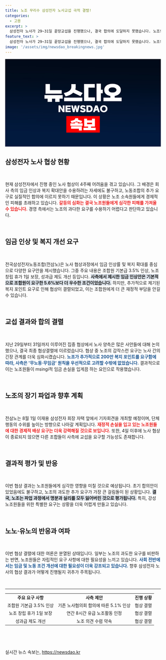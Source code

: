 ```yaml
---
title: 노조 무리수 삼성전자 노사교섭 극적 결렬!
categories:
  - 고용
excerpt: >
  삼성전자 노사가 29~31일 끝장교섭을 진행했으나, 결국 합의에 도달하지 못했습니다. 노조의 과도한 추가 요구로 협상이 결렬되며 임금 손실이 커졌고, 파업 상황은 계속될 전망입니다. 
feature_text: >
  삼성전자 노사가 29~31일 끝장교섭을 진행했으나, 결국 합의에 도달하지 못했습니다. 노조의 과도한 추가 요구로 협상이 결렬되며 임금 손실이 커졌고, 파업 상황은 계속될 전망입니다. 
image: '/assets/img/newsdao_breakingnews.jpg'
---
```


<p><img src="/assets/img/newsdao_breakingnews.jpg" alt="ontimetimes 속보" /></p>

<h2 data-ke-size="size26">삼성전자 노사 협상 현황</h2>

<p data-ke-size="size16">&nbsp;</p>

<p data-ke-size="size16">현재 삼성전자에서 진행 중인 노사 협상이 4주째 어려움을 겪고 있습니다. 그 배경은 회사 측의 임금 인상과 복지 확대안을 수용하려는 자세에도 불구하고, 노동조합의 추가 요구로 실질적인 합의에 이르지 못하기 때문입니다. 이 상황은 노조 소속원들에게 경제적인 피해를 초래하고 있습니다. <b><span style="color: #ee2323;">갈등의 심화는 결국 노조원들에게 심각한 피해를 가져올 수 있습니다.</span></b> 경영 측에서는 노조의 과다한 요구를 수용하기 어렵다고 판단하고 있습니다.</p>

<p data-ke-size="size16">&nbsp;</p>

<h2 data-ke-size="size26">임금 인상 및 복지 개선 요구</h2>

<p data-ke-size="size16">&nbsp;</p>

<p data-ke-size="size16">전국삼성전자노동조합(전삼노)은 노사 협상과정에서 임금 인상률 및 복지 확대를 중심으로 다양한 요구안을 제시했습니다. 그중 주요 내용은 조합원 기본급 3.5% 인상, 노조 창립 휴가 1일 보장, 성과급 제도 개선 등입니다. <b><span style="background-color: #21538527;">사측에서 제시한 임금 인상안은 기본적으로 조합원이 요구한 5.6%보다 더 우수한 조건이었습니다.</span></b> 하지만, 추가적으로 제기된 복지 포인트 요구로 인해 협상이 결렬되었고, 이는 조합원에게 더 큰 재정적 부담을 안길 수 있습니다.</p>

<p data-ke-size="size16">&nbsp;</p>

<h2 data-ke-size="size26">교섭 결과와 합의 결렬</h2>

<p data-ke-size="size16">&nbsp;</p>

<p data-ke-size="size16">지난 29일부터 31일까지 이루어진 집중 협상에서 노사 양측은 많은 사안들에 대해 논의했으나, 결국 최종 협상결렬에 이르렀습니다. 협상 중 노조의 갑작스런 요구는 노사 간의 긴장 관계를 더욱 심화시켰습니다. <b><span style="color: #1a5490;">노조가 추가적으로 200만 복지 포인트를 요구함에 따라, 사측은 '무노동·무임금' 원칙을 우선적으로 고려할 수밖에 없었습니다.</span></b> 결과적으로 이는 노조원들이 msingi적 임금 손실을 입게끔 하는 요인으로 작용했습니다.</p>

<p data-ke-size="size16">&nbsp;</p>

<h2 data-ke-size="size26">노조의 장기 파업과 향후 계획</h2>

<p data-ke-size="size16">&nbsp;</p>

<p data-ke-size="size16">전삼노는 8월 1일 이재용 삼성전자 회장 자택 앞에서 기자회견을 개최할 예정이며, 단체행동의 수위를 높이는 방향으로 나아갈 계획입니다. <b><span style="color: #ee2323;">재정적 손실을 입고 있는 노조원들에 대한 경제적 배상 요구는 더욱 강력해질 것으로 보입니다.</span></b> 또한, 4일 이후에 노사 협상이 종료되지 않으면 다른 조합들이 사측에 교섭을 요구할 가능성도 존재합니다.</p>

<p data-ke-size="size16">&nbsp;</p>

<h2 data-ke-size="size26">결과적 평가 및 반응</h2>

<p data-ke-size="size16">&nbsp;</p>

<p data-ke-size="size16">이번 협상 결과는 노조원들에게 심각한 영향을 미칠 것으로 예상됩니다. 초기 합의안이 있었음에도 불구하고, 노조의 과도한 추가 요구가 가장 큰 걸림돌이 된 상황입니다. <b><span style="background-color: #21538527;">결국, 노조는 파업 과정에서 명분과 실리를 모두 잃어버린 것으로 평가됩니다.</span></b> 특히, 강성 노조원들을 위한 특별한 요구는 상황을 더욱 어렵게 만들고 있습니다.</p>

<p data-ke-size="size16">&nbsp;</p>

<h2 data-ke-size="size26">노노·유노의 반응과 여파</h2>

<p data-ke-size="size16">&nbsp;</p>

<p data-ke-size="size16">이번 협상 결렬에 대한 여론은 분열된 상태입니다. 일부는 노조의 과도한 요구를 비판하는 반면, 노조원들은 자립적인 요구 사항에 대한 필요성을 느끼고 있습니다. <b><span style="color: #1a5490;">사회 전반에서는 임금 및 노동 조건 개선에 대한 필요성이 더욱 강조되고 있습니다.</span></b> 향후 삼성전자 노사의 협상 결과가 어떻게 진행될지 귀추가 주목됩니다.</p>

<p data-ke-size="size16">&nbsp;</p>

<hr />

<table style="width: 100%;">
  <tr>
    <td style="text-align: center; height: 17px;"><b>주요 요구 사항</b></td>
    <td style="text-align: center; height: 17px;"><b>사측 제안</b></td>
    <td style="text-align: center; height: 17px;"><b>진행 상황</b></td>
  </tr>
  <tr>
    <td style="text-align: center; height: 17px;">조합원 기본급 3.5% 인상</td>
    <td style="text-align: center; height: 17px;"> 기존 노사협의회 합의에 따른 5.1% 인상</td>
    <td style="text-align: center; height: 17px;">협상 결렬</td>
  </tr>
  <tr>
    <td style="text-align: center; height: 17px;">노조 창립 휴가 1일 보장</td>
    <td style="text-align: center; height: 17px;">연간 8시간 유급 노조활동 인정</td>
    <td style="text-align: center; height: 17px;">협상 결렬</td>
  </tr>
    <tr>
    <td style="text-align: center; height: 17px;">성과급 제도 개선</td>
    <td style="text-align: center; height: 17px;">노조 의견 수렴 약속</td>
    <td style="text-align: center; height: 17px;">협상 결렬</td>
  </tr>
</table>

<p data-ke-size="size16">&nbsp;</p>

<p data-ke-size="size16">&nbsp;</p>
실시간 뉴스 속보는, <a href="https://newsdao.kr" rel="dofollow">https://newsdao.kr</a>


